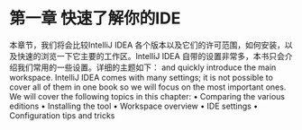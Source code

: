 # 第一章 快速了解你的IDE

本章节，我们将会比较IntelliJ IDEA 各个版本以及它们的许可范围，如何安装，以及快速的浏览一下它主要的工作区。IntelliJ IDEA 自带的设置非常多，本书只会介绍我们常用的一些设置。详细的主题如下：
and quickly introduce the main workspace. IntelliJ IDEA comes with many settings;
it is not possible to cover all of them in one book so we will focus on the most
important ones. We will cover the following topics in this chapter:
• Comparing the various editions
• Installing the tool
• Workspace overview
• IDE settings
• Configuration tips and tricks

